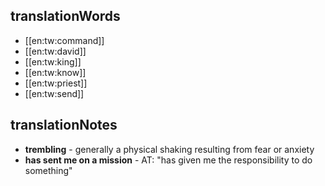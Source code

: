 ## translationWords

* [[en:tw:command]]
* [[en:tw:david]]
* [[en:tw:king]]
* [[en:tw:know]]
* [[en:tw:priest]]
* [[en:tw:send]]

## translationNotes

* **trembling** - generally a physical shaking resulting from fear or anxiety
* **has sent me on a mission** - AT: "has given me the responsibility to do something"
